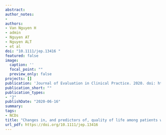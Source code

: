 ```yaml
---
abstract:
author_notes:
- 
authors:
- Van Nguyen H
- admin
- Nguyen AT
- Nguyen ALT
- et al
doi: "10.1111/jep.13416 "
featured: false
image:
  caption: ''
  focal_point: ""
  preview_only: false
projects: []
publication: 'Journal of Evaluation in Clinical Practice. 2020. doi: https://doi.org/10.1111/jep.13416'
publication_short: ""
publication_types:
- "2"
publishDate: "2020-06-16"
summary: 
tags:
- NCDs
title: "Changes in, and predictors of, quality of life among patients with unstable angina after percutaneous coronary intervention"
url_pdf: https://doi.org/10.1111/jep.13416 
---
```

